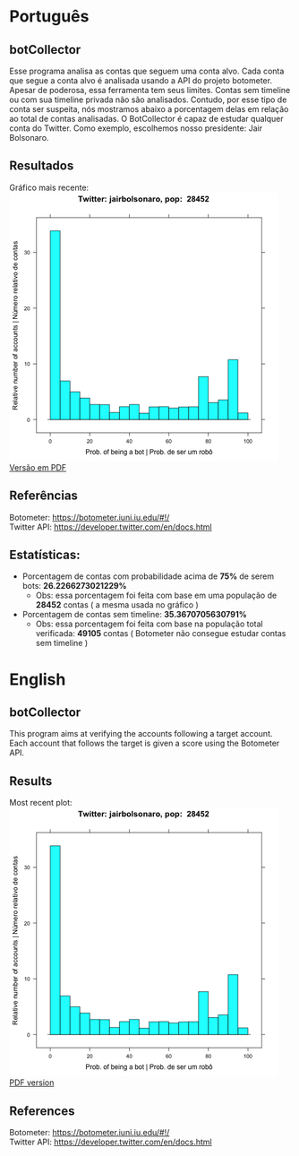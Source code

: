 # Português  
## botCollector  
Esse programa analisa as contas que seguem uma conta alvo.
Cada conta que segue a conta alvo é analisada usando a API do projeto botometer.
Apesar de poderosa, essa ferramenta tem seus limites.
Contas sem timeline ou com sua timeline privada não são analisados.
Contudo, por esse tipo de conta ser suspeita, nós mostramos abaixo a porcentagem delas em relação ao total de contas analisadas.
O BotCollector é capaz de estudar qualquer conta do Twitter.
Como exemplo, escolhemos nosso presidente: Jair Bolsonaro.  
## Resultados  
Gráfico mais recente:  
![](plots/plot.png)  
[Versão em PDF](plots/plot.pdf)  
## Referências  
Botometer: https://botometer.iuni.iu.edu/#!/  
Twitter API: https://developer.twitter.com/en/docs.html  
## Estatísticas:  
- Porcentagem de contas com probabilidade acima de **75%** de serem bots: **26.2266273021229%**  
  - Obs: essa porcentagem foi feita com base em uma população de **28452** contas ( a mesma usada no gráfico )  
- Porcentagem de contas sem timeline: **35.3670705630791%**  
  - Obs: essa porcentagem foi feita com base na população total verificada: **49105** contas ( Botometer não consegue estudar contas sem timeline )  
  
# English  
## botCollector  
This program aims at verifying the accounts following a target account.
Each account that follows the target is given a score using the Botometer API.  
## Results  
Most recent plot:  
![](plots/plot.png)  
[PDF version](plots/plot.pdf)  
## References  
Botometer: https://botometer.iuni.iu.edu/#!/  
Twitter API: https://developer.twitter.com/en/docs.html  

